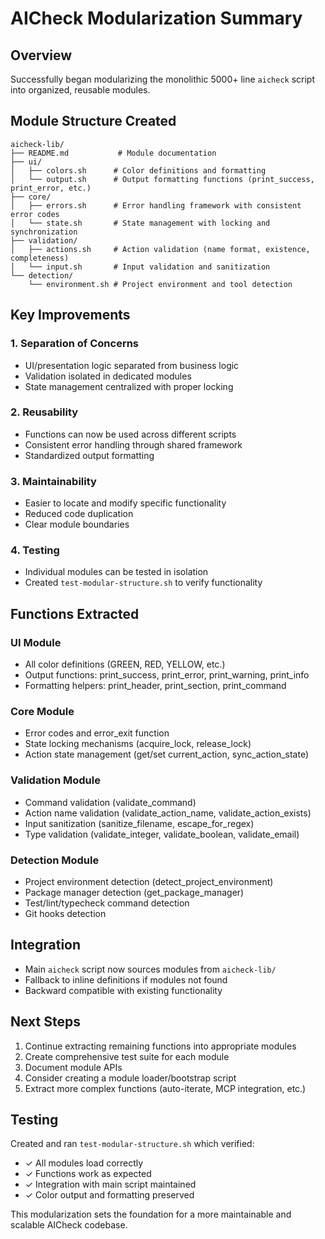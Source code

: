 # AICheck Modularization Summary

## Overview
Successfully began modularizing the monolithic 5000+ line `aicheck` script into organized, reusable modules.

## Module Structure Created

```
aicheck-lib/
├── README.md           # Module documentation
├── ui/
│   ├── colors.sh      # Color definitions and formatting
│   └── output.sh      # Output formatting functions (print_success, print_error, etc.)
├── core/
│   ├── errors.sh      # Error handling framework with consistent error codes
│   └── state.sh       # State management with locking and synchronization
├── validation/
│   ├── actions.sh     # Action validation (name format, existence, completeness)
│   └── input.sh       # Input validation and sanitization
└── detection/
    └── environment.sh # Project environment and tool detection
```

## Key Improvements

### 1. **Separation of Concerns**
- UI/presentation logic separated from business logic
- Validation isolated in dedicated modules
- State management centralized with proper locking

### 2. **Reusability**
- Functions can now be used across different scripts
- Consistent error handling through shared framework
- Standardized output formatting

### 3. **Maintainability**
- Easier to locate and modify specific functionality
- Reduced code duplication
- Clear module boundaries

### 4. **Testing**
- Individual modules can be tested in isolation
- Created `test-modular-structure.sh` to verify functionality

## Functions Extracted

### UI Module
- All color definitions (GREEN, RED, YELLOW, etc.)
- Output functions: print_success, print_error, print_warning, print_info
- Formatting helpers: print_header, print_section, print_command

### Core Module
- Error codes and error_exit function
- State locking mechanisms (acquire_lock, release_lock)
- Action state management (get/set current_action, sync_action_state)

### Validation Module
- Command validation (validate_command)
- Action name validation (validate_action_name, validate_action_exists)
- Input sanitization (sanitize_filename, escape_for_regex)
- Type validation (validate_integer, validate_boolean, validate_email)

### Detection Module
- Project environment detection (detect_project_environment)
- Package manager detection (get_package_manager)
- Test/lint/typecheck command detection
- Git hooks detection

## Integration
- Main `aicheck` script now sources modules from `aicheck-lib/`
- Fallback to inline definitions if modules not found
- Backward compatible with existing functionality

## Next Steps
1. Continue extracting remaining functions into appropriate modules
2. Create comprehensive test suite for each module
3. Document module APIs
4. Consider creating a module loader/bootstrap script
5. Extract more complex functions (auto-iterate, MCP integration, etc.)

## Testing
Created and ran `test-modular-structure.sh` which verified:
- ✓ All modules load correctly
- ✓ Functions work as expected
- ✓ Integration with main script maintained
- ✓ Color output and formatting preserved

This modularization sets the foundation for a more maintainable and scalable AICheck codebase.